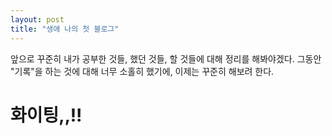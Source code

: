```yaml
---
layout: post
title: "생애 나의 첫 블로그"
---
```


앞으로 꾸준히 내가 공부한 것들, 했던 것들, 할 것들에 대해 정리를 해봐야겠다.
그동안 "기록"을 하는 것에 대해 너무 소홀히 했기에,
이제는 꾸준히 해보려 한다.

# 화이팅,,!!
